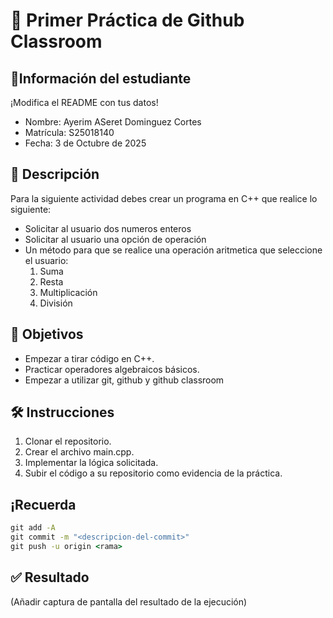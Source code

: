 # 📌 Primer Práctica de Github Classroom

## 👤Información del estudiante

¡Modifica el README con tus datos!

- Nombre: Ayerim ASeret Dominguez Cortes
- Matrícula: S25018140
- Fecha: 3 de Octubre de 2025

## 📝 Descripción

Para la siguiente actividad debes crear un programa en C++ que realice lo siguiente:

- Solicitar al usuario dos numeros enteros
- Solicitar al usuario una opción de operación
- Un método para que se realice una operación aritmetica que seleccione el usuario:
  1. Suma
  2. Resta
  3. Multiplicación
  4. División

## 🎯 Objetivos

- Empezar a tirar código en C++.
- Practicar operadores algebraicos básicos.
- Empezar a utilizar git, github y github classroom

## 🛠️ Instrucciones

1. Clonar el repositorio.
2. Crear el archivo main.cpp.
3. Implementar la lógica solicitada.
4. Subir el código a su repositorio como evidencia de la práctica.

## ¡Recuerda

```cmd
git add -A
git commit -m "<descripcion-del-commit>"
git push -u origin <rama>
```

## ✅ Resultado

(Añadir captura de pantalla del resultado de la ejecución)